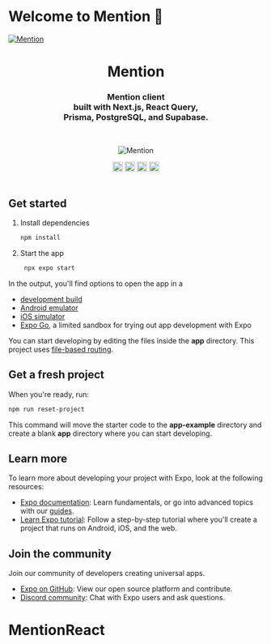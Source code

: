 # Welcome to Mention 👋

<a href="https://mention.earth/" target="_blank" rel="noopener">
  <picture>
    <source media="(prefers-color-scheme: dark)" srcset="" />
    <img alt="Mention" src="" />
  </picture>
</a>

<div align="center">
  <h1>Mention</h1>
  <h3>Mention client<br />built with Next.js, React Query,<br /> Prisma, PostgreSQL, and Supabase.</h3>
  
  <br />
  <figure>
    <img src="https://raw.githubusercontent.com/OxyHQ/Mention/main/public/MentionBanner.png" alt="Mention" />
  </figure>
</div>

<div align="center">
  <img src="https://img.shields.io/github/stars/OxyHQ/MentionReact?style=flat" height="20">
  <img src="https://img.shields.io/github/commit-activity/m/OxyHQ/MentionReact" height="20">
  <img src="https://img.shields.io/github/deployments/OxyHQ/MentionReact/Production?label=vercel&logo=vercel&logoColor=white" height="20">
  <a href="https://twitter.com/OxyHQ?ref_src=twsrc%5Etfw" target="_blank"><img src="https://img.shields.io/twitter/follow/OxyHQ?style=social" height="20"></a>
</div>

<br />


## Get started

1. Install dependencies

   ```bash
   npm install
   ```

2. Start the app

   ```bash
    npx expo start
   ```

In the output, you'll find options to open the app in a

- [development build](https://docs.expo.dev/develop/development-builds/introduction/)
- [Android emulator](https://docs.expo.dev/workflow/android-studio-emulator/)
- [iOS simulator](https://docs.expo.dev/workflow/ios-simulator/)
- [Expo Go](https://expo.dev/go), a limited sandbox for trying out app development with Expo

You can start developing by editing the files inside the **app** directory. This project uses [file-based routing](https://docs.expo.dev/router/introduction).

## Get a fresh project

When you're ready, run:

```bash
npm run reset-project
```

This command will move the starter code to the **app-example** directory and create a blank **app** directory where you can start developing.

## Learn more

To learn more about developing your project with Expo, look at the following resources:

- [Expo documentation](https://docs.expo.dev/): Learn fundamentals, or go into advanced topics with our [guides](https://docs.expo.dev/guides).
- [Learn Expo tutorial](https://docs.expo.dev/tutorial/introduction/): Follow a step-by-step tutorial where you'll create a project that runs on Android, iOS, and the web.

## Join the community

Join our community of developers creating universal apps.

- [Expo on GitHub](https://github.com/expo/expo): View our open source platform and contribute.
- [Discord community](https://chat.expo.dev): Chat with Expo users and ask questions.
# MentionReact
